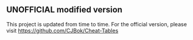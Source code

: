 ## UNOFFICIAL modified version
This project is updated from time to time.
For the official version, please visit https://github.com/CJBok/Cheat-Tables  
